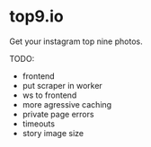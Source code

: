 # top9.io

Get your instagram top nine photos.

TODO:

- frontend
- put scraper in worker
- ws to frontend
- more agressive caching
- private page errors
- timeouts
- story image size
